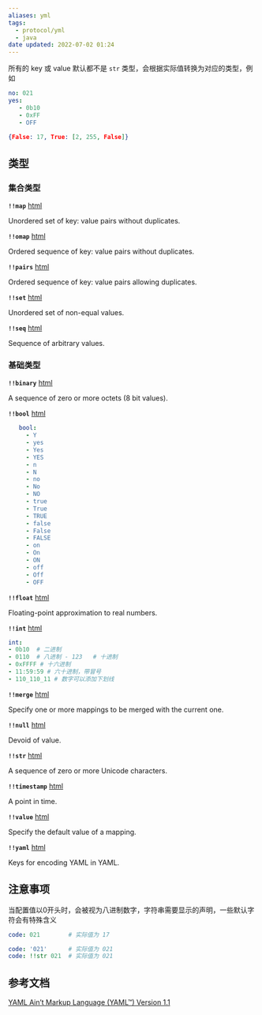 ```yaml
---
aliases: yml
tags:
  - protocol/yml
  - java
date updated: 2022-07-02 01:24
---
```


所有的 key 或 value 默认都不是 `str` 类型，会根据实际值转换为对应的类型，例如

```yml
no: 021  
yes:   
   - 0b10  
   - 0xFF   
   - OFF
```

```json
{False: 17, True: [2, 255, False]}
```

## 类型

### 集合类型

**`!!map`** [html](https://yaml.org/type/map.html) 

Unordered set of key: value pairs without duplicates.

**`!!omap`** [html](https://yaml.org/type/omap.html)

Ordered sequence of key: value pairs without duplicates.

**`!!pairs`** [html](https://yaml.org/type/pairs.html)

Ordered sequence of key: value pairs allowing duplicates.

**`!!set`** [html](https://yaml.org/type/set.html) 

Unordered set of non-equal values.

**`!!seq`** [html](https://yaml.org/type/seq.html)

Sequence of arbitrary values.

### 基础类型

**`!!binary`** [html](https://yaml.org/type/binary.html)

A sequence of zero or more octets (8 bit values).

**`!!bool`** [html](https://yaml.org/type/bool.html) 

```yaml
   bool:
	 - Y
	 - yes
	 - Yes
	 - YES
	 - n
	 - N
	 - no
	 - No
	 - NO
	 - true
	 - True
	 - TRUE
	 - false
	 - False
	 - FALSE
	 - on
	 - On
	 - ON
	 - off
	 - Off
	 - OFF
```

**`!!float`** [html](https://yaml.org/type/float.html)

Floating-point approximation to real numbers.

**`!!int`** [html](https://yaml.org/type/int.html)

```yml
int:
- 0b10  # 二进制  
- 0110  # 八进制 - 123   # 十进制  
- 0xFFFF # 十六进制  
- 11:59:59 # 六十进制，带冒号
- 110_110_11 # 数字可以添加下划线
```

**`!!merge`** [html](https://yaml.org/type/merge.html)

Specify one or more mappings to be merged with the current one.

**`!!null`** [html](https://yaml.org/type/null.html) 

Devoid of value.

**`!!str`** [html](https://yaml.org/type/str.html) 

A sequence of zero or more Unicode characters.

**`!!timestamp`** [html](https://yaml.org/type/timestamp.html)

A point in time.

**`!!value`** [html](https://yaml.org/type/value.html) 

Specify the default value of a mapping.

**`!!yaml`** [html](https://yaml.org/type/yaml.html)

Keys for encoding YAML in YAML.

## 注意事项

当配置值以0开头时，会被视为八进制数字，字符串需要显示的声明，一些默认字符会有特殊含义

```yml
code: 021        # 实际值为 17

code: '021'      # 实际值为 021
code: !!str 021  # 实际值为 021
```

## 参考文档

[YAML Ain’t Markup Language (YAML™) Version 1.1](https://yaml.org/spec/1.1/#id891745)
